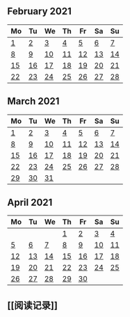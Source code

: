 ##
<!--LupinCalendarBegins--><div class="logseq-tools-calendar"><h2>February 2021</h2><table><thead><tr><th>Mo</th><th>Tu</th><th>We</th><th>Th</th><th>Fr</th><th>Sa</th><th>Su</th></tr></thead><tbody><tr><td><a data-ref="Feb 1st, 2021" href="#/page/Feb 1st, 2021" class="page-ref outofmonth">1</a></td><td><a data-ref="Feb 2nd, 2021" href="#/page/Feb 2nd, 2021" class="page-ref outofmonth">2</a></td><td><a data-ref="Feb 3rd, 2021" href="#/page/Feb 3rd, 2021" class="page-ref outofmonth">3</a></td><td><a data-ref="Feb 4th, 2021" href="#/page/Feb 4th, 2021" class="page-ref outofmonth">4</a></td><td><a data-ref="Feb 5th, 2021" href="#/page/Feb 5th, 2021" class="page-ref outofmonth">5</a></td><td><a data-ref="Feb 6th, 2021" href="#/page/Feb 6th, 2021" class="page-ref outofmonth">6</a></td><td><a data-ref="Feb 7th, 2021" href="#/page/Feb 7th, 2021" class="page-ref outofmonth">7</a></td></tr><tr><td><a data-ref="Feb 8th, 2021" href="#/page/Feb 8th, 2021" class="page-ref outofmonth">8</a></td><td><a data-ref="Feb 9th, 2021" href="#/page/Feb 9th, 2021" class="page-ref outofmonth">9</a></td><td><a data-ref="Feb 10th, 2021" href="#/page/Feb 10th, 2021" class="page-ref outofmonth">10</a></td><td><a data-ref="Feb 11th, 2021" href="#/page/Feb 11th, 2021" class="page-ref outofmonth">11</a></td><td><a data-ref="Feb 12th, 2021" href="#/page/Feb 12th, 2021" class="page-ref outofmonth">12</a></td><td><a data-ref="Feb 13th, 2021" href="#/page/Feb 13th, 2021" class="page-ref outofmonth">13</a></td><td><a data-ref="Feb 14th, 2021" href="#/page/Feb 14th, 2021" class="page-ref outofmonth">14</a></td></tr><tr><td><a data-ref="Feb 15th, 2021" href="#/page/Feb 15th, 2021" class="page-ref outofmonth">15</a></td><td><a data-ref="Feb 16th, 2021" href="#/page/Feb 16th, 2021" class="page-ref outofmonth">16</a></td><td><a data-ref="Feb 17th, 2021" href="#/page/Feb 17th, 2021" class="page-ref outofmonth">17</a></td><td><a data-ref="Feb 18th, 2021" href="#/page/Feb 18th, 2021" class="page-ref outofmonth">18</a></td><td><a data-ref="Feb 19th, 2021" href="#/page/Feb 19th, 2021" class="page-ref outofmonth">19</a></td><td><a data-ref="Feb 20th, 2021" href="#/page/Feb 20th, 2021" class="page-ref outofmonth">20</a></td><td><a data-ref="Feb 21st, 2021" href="#/page/Feb 21st, 2021" class="page-ref outofmonth">21</a></td></tr><tr><td><a data-ref="Feb 22nd, 2021" href="#/page/Feb 22nd, 2021" class="page-ref outofmonth">22</a></td><td><a data-ref="Feb 23rd, 2021" href="#/page/Feb 23rd, 2021" class="page-ref outofmonth">23</a></td><td><a data-ref="Feb 24th, 2021" href="#/page/Feb 24th, 2021" class="page-ref outofmonth">24</a></td><td><a data-ref="Feb 25th, 2021" href="#/page/Feb 25th, 2021" class="page-ref outofmonth">25</a></td><td><a data-ref="Feb 26th, 2021" href="#/page/Feb 26th, 2021" class="page-ref outofmonth">26</a></td><td><a data-ref="Feb 27th, 2021" href="#/page/Feb 27th, 2021" class="page-ref outofmonth">27</a></td><td><a data-ref="Feb 28th, 2021" href="#/page/Feb 28th, 2021" class="page-ref outofmonth">28</a></td></tr></tbody></table></div><!--LupinCalendarEnds-->
##
<!--LupinCalendarBegins--><div class="logseq-tools-calendar"><h2>March 2021</h2><table><thead><tr><th>Mo</th><th>Tu</th><th>We</th><th>Th</th><th>Fr</th><th>Sa</th><th>Su</th></tr></thead><tbody><tr><td><a data-ref="Mar 1st, 2021" href="#/page/Mar 1st, 2021" class="page-ref">1</a></td><td><a data-ref="Mar 2nd, 2021" href="#/page/Mar 2nd, 2021" class="page-ref today">2</a></td><td><a data-ref="Mar 3rd, 2021" href="#/page/Mar 3rd, 2021" class="page-ref">3</a></td><td><a data-ref="Mar 4th, 2021" href="#/page/Mar 4th, 2021" class="page-ref">4</a></td><td><a data-ref="Mar 5th, 2021" href="#/page/Mar 5th, 2021" class="page-ref">5</a></td><td><a data-ref="Mar 6th, 2021" href="#/page/Mar 6th, 2021" class="page-ref">6</a></td><td><a data-ref="Mar 7th, 2021" href="#/page/Mar 7th, 2021" class="page-ref">7</a></td></tr><tr><td><a data-ref="Mar 8th, 2021" href="#/page/Mar 8th, 2021" class="page-ref">8</a></td><td><a data-ref="Mar 9th, 2021" href="#/page/Mar 9th, 2021" class="page-ref">9</a></td><td><a data-ref="Mar 10th, 2021" href="#/page/Mar 10th, 2021" class="page-ref">10</a></td><td><a data-ref="Mar 11th, 2021" href="#/page/Mar 11th, 2021" class="page-ref">11</a></td><td><a data-ref="Mar 12th, 2021" href="#/page/Mar 12th, 2021" class="page-ref">12</a></td><td><a data-ref="Mar 13th, 2021" href="#/page/Mar 13th, 2021" class="page-ref">13</a></td><td><a data-ref="Mar 14th, 2021" href="#/page/Mar 14th, 2021" class="page-ref">14</a></td></tr><tr><td><a data-ref="Mar 15th, 2021" href="#/page/Mar 15th, 2021" class="page-ref">15</a></td><td><a data-ref="Mar 16th, 2021" href="#/page/Mar 16th, 2021" class="page-ref">16</a></td><td><a data-ref="Mar 17th, 2021" href="#/page/Mar 17th, 2021" class="page-ref">17</a></td><td><a data-ref="Mar 18th, 2021" href="#/page/Mar 18th, 2021" class="page-ref">18</a></td><td><a data-ref="Mar 19th, 2021" href="#/page/Mar 19th, 2021" class="page-ref">19</a></td><td><a data-ref="Mar 20th, 2021" href="#/page/Mar 20th, 2021" class="page-ref">20</a></td><td><a data-ref="Mar 21st, 2021" href="#/page/Mar 21st, 2021" class="page-ref">21</a></td></tr><tr><td><a data-ref="Mar 22nd, 2021" href="#/page/Mar 22nd, 2021" class="page-ref">22</a></td><td><a data-ref="Mar 23rd, 2021" href="#/page/Mar 23rd, 2021" class="page-ref">23</a></td><td><a data-ref="Mar 24th, 2021" href="#/page/Mar 24th, 2021" class="page-ref">24</a></td><td><a data-ref="Mar 25th, 2021" href="#/page/Mar 25th, 2021" class="page-ref">25</a></td><td><a data-ref="Mar 26th, 2021" href="#/page/Mar 26th, 2021" class="page-ref">26</a></td><td><a data-ref="Mar 27th, 2021" href="#/page/Mar 27th, 2021" class="page-ref">27</a></td><td><a data-ref="Mar 28th, 2021" href="#/page/Mar 28th, 2021" class="page-ref">28</a></td></tr><tr><td><a data-ref="Mar 29th, 2021" href="#/page/Mar 29th, 2021" class="page-ref">29</a></td><td><a data-ref="Mar 30th, 2021" href="#/page/Mar 30th, 2021" class="page-ref">30</a></td><td><a data-ref="Mar 31st, 2021" href="#/page/Mar 31st, 2021" class="page-ref">31</a></td><td></td><td></td><td></td><td></td></tr></tbody></table></div><!--LupinCalendarEnds-->
##
<!--LupinCalendarBegins--><div class="logseq-tools-calendar"><h2>April 2021</h2><table><thead><tr><th>Mo</th><th>Tu</th><th>We</th><th>Th</th><th>Fr</th><th>Sa</th><th>Su</th></tr></thead><tbody><tr><td></td><td></td><td></td><td><a data-ref="Apr 1st, 2021" href="#/page/Apr 1st, 2021" class="page-ref outofmonth">1</a></td><td><a data-ref="Apr 2nd, 2021" href="#/page/Apr 2nd, 2021" class="page-ref outofmonth">2</a></td><td><a data-ref="Apr 3rd, 2021" href="#/page/Apr 3rd, 2021" class="page-ref outofmonth">3</a></td><td><a data-ref="Apr 4th, 2021" href="#/page/Apr 4th, 2021" class="page-ref outofmonth">4</a></td></tr><tr><td><a data-ref="Apr 5th, 2021" href="#/page/Apr 5th, 2021" class="page-ref outofmonth">5</a></td><td><a data-ref="Apr 6th, 2021" href="#/page/Apr 6th, 2021" class="page-ref outofmonth">6</a></td><td><a data-ref="Apr 7th, 2021" href="#/page/Apr 7th, 2021" class="page-ref outofmonth">7</a></td><td><a data-ref="Apr 8th, 2021" href="#/page/Apr 8th, 2021" class="page-ref outofmonth">8</a></td><td><a data-ref="Apr 9th, 2021" href="#/page/Apr 9th, 2021" class="page-ref outofmonth">9</a></td><td><a data-ref="Apr 10th, 2021" href="#/page/Apr 10th, 2021" class="page-ref outofmonth">10</a></td><td><a data-ref="Apr 11th, 2021" href="#/page/Apr 11th, 2021" class="page-ref outofmonth">11</a></td></tr><tr><td><a data-ref="Apr 12th, 2021" href="#/page/Apr 12th, 2021" class="page-ref outofmonth">12</a></td><td><a data-ref="Apr 13th, 2021" href="#/page/Apr 13th, 2021" class="page-ref outofmonth">13</a></td><td><a data-ref="Apr 14th, 2021" href="#/page/Apr 14th, 2021" class="page-ref outofmonth">14</a></td><td><a data-ref="Apr 15th, 2021" href="#/page/Apr 15th, 2021" class="page-ref outofmonth">15</a></td><td><a data-ref="Apr 16th, 2021" href="#/page/Apr 16th, 2021" class="page-ref outofmonth">16</a></td><td><a data-ref="Apr 17th, 2021" href="#/page/Apr 17th, 2021" class="page-ref outofmonth">17</a></td><td><a data-ref="Apr 18th, 2021" href="#/page/Apr 18th, 2021" class="page-ref outofmonth">18</a></td></tr><tr><td><a data-ref="Apr 19th, 2021" href="#/page/Apr 19th, 2021" class="page-ref outofmonth">19</a></td><td><a data-ref="Apr 20th, 2021" href="#/page/Apr 20th, 2021" class="page-ref outofmonth">20</a></td><td><a data-ref="Apr 21st, 2021" href="#/page/Apr 21st, 2021" class="page-ref outofmonth">21</a></td><td><a data-ref="Apr 22nd, 2021" href="#/page/Apr 22nd, 2021" class="page-ref outofmonth">22</a></td><td><a data-ref="Apr 23rd, 2021" href="#/page/Apr 23rd, 2021" class="page-ref outofmonth">23</a></td><td><a data-ref="Apr 24th, 2021" href="#/page/Apr 24th, 2021" class="page-ref outofmonth">24</a></td><td><a data-ref="Apr 25th, 2021" href="#/page/Apr 25th, 2021" class="page-ref outofmonth">25</a></td></tr><tr><td><a data-ref="Apr 26th, 2021" href="#/page/Apr 26th, 2021" class="page-ref outofmonth">26</a></td><td><a data-ref="Apr 27th, 2021" href="#/page/Apr 27th, 2021" class="page-ref outofmonth">27</a></td><td><a data-ref="Apr 28th, 2021" href="#/page/Apr 28th, 2021" class="page-ref outofmonth">28</a></td><td><a data-ref="Apr 29th, 2021" href="#/page/Apr 29th, 2021" class="page-ref outofmonth">29</a></td><td><a data-ref="Apr 30th, 2021" href="#/page/Apr 30th, 2021" class="page-ref outofmonth">30</a></td><td></td><td></td></tr></tbody></table></div><!--LupinCalendarEnds-->
## [[阅读记录]]
##